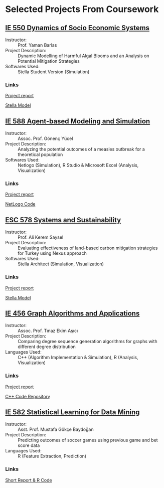   <h1>Selected Projects From Coursework</h1> 
  <div class="container">
  <h2> <a href="IE_550_Syllabus.pdf">IE 550 Dynamics of Socio Economic Systems</a>  </h2>
                  <dl>
                  <dt>Instructor:</dt> 
                  <dd>Prof. Yaman Barlas</dd> 
                  <dt>Project Description:</dt> <dd>Dynamic Modelling of Harmful Algal Blooms and an Analysis on Potential Mitigation Strategies </dd>
                  <dt>Softwares Used:</dt> <dd> Stella Student Version (Simulation) </dd>
                 </dl>
                    <h3> Links </h3>
                  <p> <a href="IE_550_Report.pdf"> Project report</a>  </p>
                  <p> <a href="IE_550_Model.STMX"> Stella Model</a>  </p>
                  </div>
<div class="container">
            <h2> <a href="IE_588_Syllabus.PDF">IE 588 Agent-based Modeling and Simulation</a>  </h2>      
          <dl>       
            <dt> Instructor:</dt> 
            <dd> Assoc. Prof. Gönenç Yücel </dd>           
            <dt> Project Description: </dt> 
            <dd> Analyzing the potential outcomes of a measles outbreak for a theoretical population </dd>
            <dt> Softwares Used:</dt> 
            <dd> Netlogo (Simulation), R Studio & Microsoft Excel (Analysis, Visualization) </dd>
          </dl>  
            <h3> Links </h3>
            <p> <a href="IE_588_Project_Report.pdf"> Project report</a>  </p>
            <p> <a href="IE_588_Project_code.nlogo"> NetLogo Code</a>  </p>
                </div>
        <div class="container">
            <h2> <a href="http://web.boun.edu.tr/ali.saysel/ESc578.html">ESC 578 Systems and Sustainability</a>  </h2>
          <dl>                   
            <dt> Instructor: </dt> 
            <dd> Prof. Ali Kerem Saysel </dd>
            <dt> Project Description:</dt> 
            <dd> Evaluating effectiveness of land-based carbon mitigation strategies for Turkey using Nexus approach </dd>
            <dt> Softwares Used: </dt> 
            <dd> Stella Architect (Simulation, Visualization) </dd>
          </dl>  
            <h3> Links </h3>
            <p> <a href="ESC_578_Project_Writeup.pdf"> Project report</a>  </p>
            <p> <a href="ESC_578_Project_Model.stmx"> Stella Model</a>  </p>
                </div>
        <div class="container">
            <h2> <a href="IE_456_Syllabus.pdf">IE 456 Graph Algorithms and Applications</a>  </h2>
          <dl>
            <dt> Instructor: </dt> 
            <dd> Assoc. Prof. Tınaz Ekim Aşıcı </dd>
            <dt> Project Description:</dt> 
            <dd> Comparing degree sequence generation algorithms for graphs with different degree distribution</dd>
            <dt> Languages Used:</dt> 
            <dd> C++ (Algorithm Implementation & Simulation), R (Analysis, Visualization)  </dd>
          </dl>
            <h3> Links </h3>
            <p> <a href="IE_456_Project_Report.pdf"> Project report</a>  </p>
            <p> <a href="https://github.com/orkunirsoy/oirsoy/tree/main/IE%20_456_Project_Code"> C++ Code Repository </a>  </p>
                </div>
        <div class="container">
                 <h2> <a href="IE_582_Syllabus.pdf">IE 582 Statistical Learning for Data Mining</a>  </h2>
          <dl>
            <dt> Instructor: </dt> 
            <dd> Asst. Prof. Mustafa Gökçe Baydoğan </dd>
            <dt> Project Description: </dt> 
            <dd> Predicting outcomes of soccer games using previous game and bet score data </dd>
            <dt> Languages Used: </dt> 
            <dd> R (Feature Extraction, Prediction) </dd>
          </dl>
            <h3> Links </h3>
            <p> <a href="IE_582_Project.html"> Short Report & R Code </a>  </p>
                </div>
